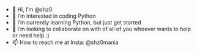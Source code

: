 - 👋 Hi, I’m @shz0
- 👀 I’m interested in coding Python
- 🌱 I’m currently learning Python, but just get started
- 💞️ I’m looking to collaborate on with of all of you whoever wants to help or need help :)
- 📫 How to reach me at Insta: @shz0mania

<!---
shz0/shz0 is a ✨ special ✨ repository because its `README.md` (this file) appears on your GitHub profile.
You can click the Preview link to take a look at your changes.
--->
